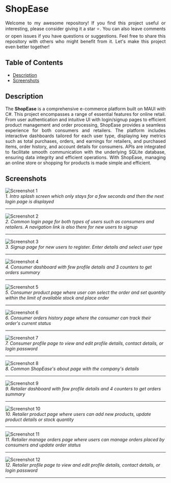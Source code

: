 # ShopEase
<p align="justify" width="100%">Welcome to my awesome repository! If you find this project useful or interesting, please consider giving it a star ⭐. You can also leave comments or open issues if you have questions or suggestions. Feel free to share this repository with others who might benefit from it. Let's make this project even better together!</p>

## Table of Contents
- [Description](#description)
- [Screenshots](#screenshots)

## Description
<p align="justify" width="100%">The <strong>ShopEase</strong> is a comprehensive e-commerce platform built on MAUI with C#. This project encompasses a range of essential features for online retail. From user authentication and intuitive UI with login/signup pages to efficient product management and order processing, ShopEase provides a seamless experience for both consumers and retailers. The platform includes interactive dashboards tailored for each user type, displaying key metrics such as total purchases, orders, and earnings for retailers, and purchased items, order history, and account details for consumers. APIs are integrated to facilitate smooth communication with the underlying SQLite database, ensuring data integrity and efficient operations. With ShopEase, managing an online store or shopping for products is made simple and efficient.</p>

## Screenshots

![Screenshot 1](/images/screenshots/1.png)<br />
*1. Intro splash screen which only stays for a few seconds and then the next login page is displayed*<hr>

![Screenshot 2](/images/screenshots/2.png)<br />
*2. Common login page for both types of users such as consumers and retailers. A navigation link is also there for new users to signup*<hr>

![Screenshot 3](/images/screenshots/3.png)<br />
*3. Signup page for new users to register. Enter details and select user type*<hr>

![Screenshot 4](/images/screenshots/4.png)<br />
*4. Consumer dashboard with few profile details and 3 counters to get orders summary*<hr>

![Screenshot 5](/images/screenshots/5.png)<br />
*5. Consumer product page where user can select the order and set quantity within the limit of available stock and place order*<hr>

![Screenshot 6](/images/screenshots/6.png)<br />
*6. Consumer orders history page where the consumer can track their order's current status*<hr>

![Screenshot 7](/images/screenshots/7.png)<br />
*7. Consumer profile page to view and edit profile details, contact details, or login password*<hr>

![Screenshot 8](/images/screenshots/8.png)<br />
*8. Common ShopEase's about page with the company's details*<hr>

![Screenshot 9](/images/screenshots/9.png)<br />
*9. Retailer dashboard with few profile details and 4 counters to get orders summary*<hr>

![Screenshot 10](/images/screenshots/10.png)<br />
*10. Retailer product page where users can add new products, update product details or stock quantity*<hr>

![Screenshot 11](/images/screenshots/11.png)<br />
*11. Retailer manage orders page where users can manage orders placed by consumers and update order status*<hr>

![Screenshot 12](/images/screenshots/12.png)<br />
*12. Retailer profile page to view and edit profile details, contact details, or login password*<hr>
